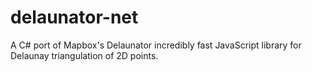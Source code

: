 # delaunator-net
A C# port of Mapbox's Delaunator incredibly fast JavaScript library for Delaunay triangulation of 2D points.
